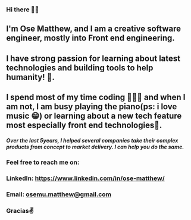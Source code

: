 ### Hi there 👋😁

## I'm Ose Matthew, and I am a creative software engineer, mostly into Front end engineering.

## I have strong passion for learning about latest technologies and building tools to help humanity! 🚀.

## I spend most of my time coding 👨🏽‍💻 and when I am not, I am busy playing the piano(ps: i love music 😁) or learning about a new tech feature most especially front end technologies🚀.

##### Over the last 5years, I helped several companies take their complex products from concept to market delivery. I can help you do the same.

### Feel free to reach me on:

### LinkedIn: https://www.linkedin.com/in/ose-matthew/

### Email: osemu.matthew@gmail.com

### Gracias✌
